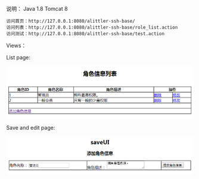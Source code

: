 说明：
	Java 1.8	Tomcat 8

	访问首页：http://127.0.0.1:8080/alittler-ssh-base/
	访问列表：http://127.0.0.1:8080/alittler-ssh-base/role_list.action
	访问测试：http://127.0.0.1:8080/alittler-ssh-base/test.action

Views：

List page:

![./images/role_list.png](./images/role_list.png)

Save and edit page:

![./images/role_editUI.png](./images/role_editUI.png)
